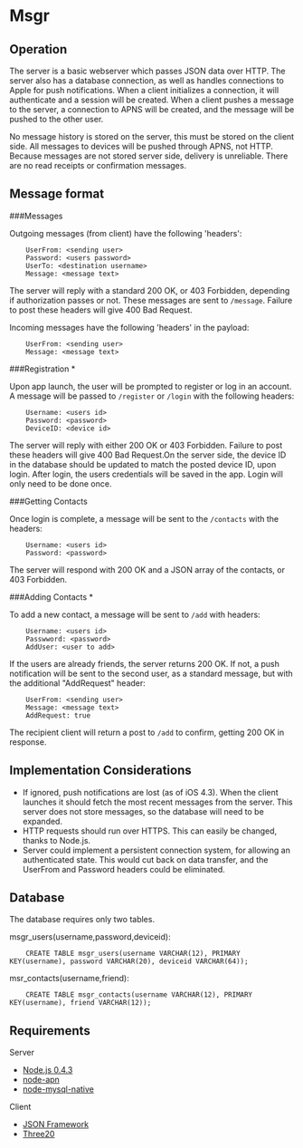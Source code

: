 Msgr
====

Operation
---------

The server is a basic webserver which passes JSON data over HTTP. The server also has a database connection, 
as well as handles connections to Apple for push notifications. When a client initializes a connection, it 
will authenticate and a session will be created. When a client pushes a message to the server, a connection 
to APNS will be created, and the message will be pushed to the other user. 

No message history is stored on the server, this must be stored on the client side. All messages to devices 
will be pushed through APNS, not HTTP. Because messages are not stored server side, delivery is unreliable. 
There are no read receipts or confirmation messages. 


Message format
--------------

###Messages

Outgoing messages (from client) have the following 'headers':

        UserFrom: <sending user>
        Password: <users password>
        UserTo: <destination username>
        Message: <message text>

The server will reply with a standard 200 OK, or 403 Forbidden, depending if authorization passes or not. 
These messages are sent to `/message`. Failure to post these headers will give 400 Bad Request.


Incoming messages have the following 'headers' in the payload:

        UserFrom: <sending user>
        Message: <message text>

###Registration *

Upon app launch, the user will be prompted to register or log in an account. A message will be passed to 
`/register` or `/login` with the following headers:

        Username: <users id>
        Password: <password>
        DeviceID: <device id>

The server will reply with either 200 OK or 403 Forbidden. Failure to post these headers will give 400 Bad
Request.On the server side, the device ID in the database should be updated to match the posted device ID,
upon login. After login, the users credentials will be saved in the app. Login will only need to be done 
once. 


###Getting Contacts

Once login is complete, a message will be sent to the `/contacts` with the headers:

        Username: <users id>
        Password: <password>

The server will respond with 200 OK and a JSON array of the contacts, or 403 Forbidden.

###Adding Contacts *

To add a new contact, a message will be sent to `/add` with headers:

        Username: <users id>
        Passwword: <password>
        AddUser: <user to add>

If the users are already friends, the server returns 200 OK. If not, a push notification
will be sent to the second user, as a standard message, but with the additional 
"AddRequest" header:

        UserFrom: <sending user>
        Message: <message text>
        AddRequest: true

The recipient client will return a post to `/add` to confirm, getting 200 OK in response.


Implementation Considerations
-----------------------------

* If ignored, push notifications are lost (as of iOS 4.3). When the client launches it should fetch the most recent 
messages from the server. This server does not store messages, so the database will need to be expanded.
* HTTP requests should run over HTTPS. This can easily be changed, thanks to Node.js.
* Server could implement a persistent connection system, for allowing an authenticated state. This would cut back on 
data transfer, and the UserFrom and Password headers could be eliminated. 


Database
--------

The database requires only two tables. 

msgr_users(username,password,deviceid):

        CREATE TABLE msgr_users(username VARCHAR(12), PRIMARY KEY(username), password VARCHAR(20), deviceid VARCHAR(64));

msr_contacts(username,friend):

        CREATE TABLE msgr_contacts(username VARCHAR(12), PRIMARY KEY(username), friend VARCHAR(12));


Requirements
------------

Server

* [Node.js 0.4.3](http://www.nodejs.org)
* [node-apn](https://github.com/argon/node-apn)
* [node-mysql-native](https://github.com/sidorares/nodejs-mysql-native)

Client

* [JSON Framework](http://stig.github.com/json-framework/)
* [Three20](http://three20.info/)
    




